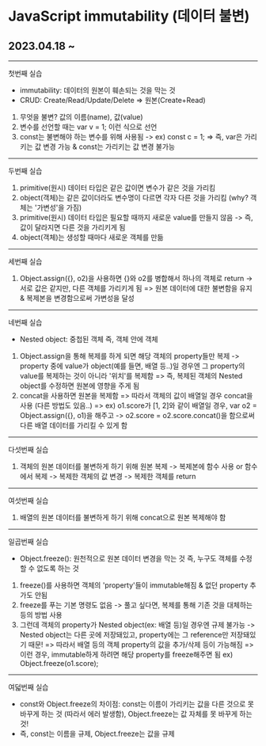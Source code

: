 # JavaScript immutability (데이터 불변)
## 2023.04.18 ~
***
첫번째 실습
* immutability: 데이터의 원본이 훼손되는 것을 막는 것
* CRUD: Create/Read/Update/Delete => 원본(Create+Read)
1. 무엇을 불변? 값의 이름(name), 값(value)
2. 변수를 선언할 때는 var v = 1; 이런 식으로 선언
3. const는 불변해야 하는 변수를 위해 사용됨 -> ex) const c = 1;
=> 즉, var은 가리키는 값 변경 가능 & const는 가리키는 값 변경 불가능
***
두번째 실습
1. primitive(원시) 데이터 타입은 같은 값이면 변수가 같은 것을 가리킴
2. object(객체)는 같은 값이더라도 변수명이 다르면 각자 다른 것을 가리킴 (why? 객체는 '가변성'을 가짐)
3. primitive(원시) 데이터 타입은 필요할 때까지 새로운 value를 만들지 않음 -> 즉, 값이 달라지면 다른 것을 가리키게 됨
4. object(객체)는 생성할 때마다 새로운 객체를 만듦
***
세번째 실습
1. Object.assign({}, o2)을 사용하면 {}와 o2를 병합해서 하나의 객체로 return -> 서로 값은 같지만, 다른 객체를 가리키게 됨
=> 원본 데이터에 대한 불변함을 유지 & 복제본을 변경함으로써 가변성을 달성
***
네번째 실습
* Nested object: 중첩된 객체 즉, 객체 안에 객체
1. Object.assign을 통해 복제를 하게 되면 해당 객체의 property들만 복제 -> property 중에 value가 object(예를 들면, 배열 등..)일 경우엔 그 property의 value를 복제하는 것이 아니라 '위치'를 복제함
=> 즉, 복제된 객체의 Nested object를 수정하면 원본에 영향을 주게 됨
2. concat을 사용하면 원본을 복제함 => 따라서 객체의 값이 배열일 경우 concat을 사용 (다른 방법도 있음..)
=> ex) o1.score가 [1, 2]와 같이 배열일 경우, var o2 = Object.assign({}, o1)을 해주고 -> o2.score = o2.score.concat()을 함으로써 다른 배열 데이터를 가리킬 수 있게 함
***
다섯번째 실습
1. 객체의 원본 데이터를 불변하게 하기 위해 원본 복제 -> 복제본에 함수 사용 or 함수에서 복제 -> 복제한 객체의 값 변경 -> 복제한 객체를 return
***
여섯번째 실습
1. 배열의 원본 데이터를 불변하게 하기 위해 concat으로 원본 복제해야 함
***
일곱번째 실습
* Object.freeze(): 원천적으로 원본 데이터 변경을 막는 것 즉, 누구도 객체를 수정할 수 없도록 하는 것
1. freeze()를 사용하면 객체의 'property'들이 immutable해짐 & 없던 property 추가도 안됨
2. freeze를 푸는 기본 명령도 없음 -> 풀고 싶다면, 복제를 통해 기존 것을 대체하는 등의 방법 사용
3. 그런데 객체의 property가 Nested object(ex: 배열 등)일 경우엔 규제 불가능 -> Nested object는 다른 곳에 저장돼있고, property에는 그 reference만 저장돼있기 때문!
=> 따라서 배열 등의 객체 property의 값을 추가/삭제 등이 가능해짐
=> 이런 경우, immutable하게 하려면 해당 property를 freeze해주면 됨 ex) Object.freeze(o1.score);
***
여덟번째 실습
* const와 Object.freeze의 차이점: const는 이름이 가리키는 값을 다른 것으로 못 바꾸게 하는 것 (따라서 에러 발생함), Object.freeze는 값 자체를 못 바꾸게 하는 것!
* 즉, const는 이름을 규제, Object.freeze는 값을 규제
